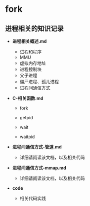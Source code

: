 # fork
## **进程相关的知识记录**

- **进程相关概述.md**
  - 进程和程序
  - MMU
  - 虚拟内存地址
  - 进程控制块
  - 父子进程
  - 僵尸进程、孤儿进程
  - 进程间通信方式
  



- **C-相关函数.md**
  
  - fork
  
  - getpid
  
  - wait
  
  - waitpid
  



- **进程间通信方式-管道.md**
  - 详细请阅读该文档，以及相关代码



- **进程间通信方式-mmap.md**
  - 详细请阅读该文档，以及相关代码
  



- **code**
  - 相关代码实践

​	

​	


